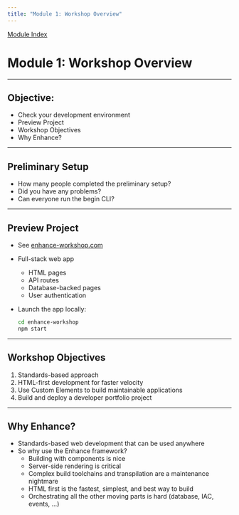 ```yaml
---
title: "Module 1: Workshop Overview"
---
```


[Module Index](/)


# Module 1: Workshop Overview

---
## Objective:

* Check your development environment
* Preview Project
* Workshop Objectives
* Why Enhance?

---

## Preliminary Setup

* How many people completed the preliminary setup?
* Did you have any problems?
* Can everyone run the begin CLI?

---
## Preview Project


* See [enhance-workshop.com](enhance-workshop.com)
* Full-stack web app
    * HTML pages
    * API routes
    * Database-backed pages
    * User authentication
* Launch the app locally:

  ```bash
  cd enhance-workshop
  npm start
  ```

---
## Workshop Objectives

1. Standards-based approach
2. HTML-first development for faster velocity
3. Use Custom Elements to build maintainable applications
4. Build and deploy a developer portfolio project


---
## Why Enhance?

* Standards-based web development that can be used anywhere
* So why use the Enhance framework?
    * Building with components is nice
    * Server-side rendering is critical
    * Complex build toolchains and transpilation are a maintenance nightmare
    * HTML first is the fastest, simplest, and best way to build
    * Orchestrating all the other moving parts is hard (database, IAC, events, …)
